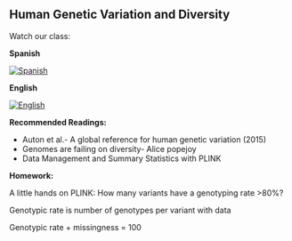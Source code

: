 ## Human Genetic Variation and Diversity ##

Watch our class: 

**Spanish**

[![Spanish](https://img.youtube.com/vi/OYRx0hTKOYo/0.jpg)](https://www.youtube.com/watch?v=OYRx0hTKOYo)

**English**

[![English](https://img.youtube.com/vi/iL0f3Vu3Xhw/0.jpg)](https://youtube.com/watch?v=iL0f3Vu3Xhw)


**Recommended Readings:**
- Auton et al.- A global reference for human genetic variation (2015)
- Genomes are failing on diversity- Alice popejoy
- Data Management and Summary Statistics with PLINK

**Homework:**

A little hands on PLINK: 
How many variants have a genotyping rate >80%?

Genotypic rate is number of genotypes per variant with data 

Genotypic rate + missingness = 100


  
